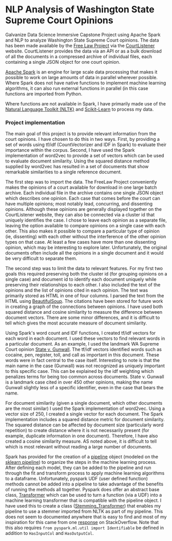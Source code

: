 # NLP Analysis of Washington State Supreme Court Opinions

Galvanize Data Science Immersive Capstone Project using Apache Spark and NLP to analyze Washington State Supreme Court opinions. The data has been made available by the [Free Law Project](https://free.law/) via the [CourtListener](https://www.courtlistener.com/) website. CourtListener provides the data via an API or as a bulk download of all the documents in a compressed archive of individual files, each containing a single JSON object for one court opinion.

[Apache Spark](https://spark.apache.org/) is an engine for large scale data processing that makes it possible to work on large amounts of data in parallel wherever possible. Where Spark does not have native functions to implement machine learning algorithms, it can also run external functions in parallel (in this case functions are imported from Python.

Where functions are not available in Spark, I have primarily made use of the [Natural Language Toolkit (NLTK)](http://www.nltk.org/) and [Scikit-Learn](http://scikit-learn.org/) to process my data.

### Project implementation
The main goal of this project is to provide relevant information from the court opinions. I have chosen to do this in two ways. First, by providing a set of words using tf/idf (CountVectorizer and IDF in Spark) to evaluate their importance within the corpus. Second, I have used the Spark implementation of word2vec to provide a set of vectors which can be used to evaluate document similarity. Using the squared distance method supplied by word2vec has resulted in a set of documents that show remarkable similarities to a single reference document.

The first step was to import the data. The FreeLaw Project conveniently makes the opinions of a court available for download in one large batch archive. Each individual file in the archive contains one single JSON object which describes one opinion. Each case that comes before the court can have multiple opinions; most notably lead, concurring, and dissenting opinions. Although these opinions are generally displayed together on the CourtListener website, they can also be connected via a cluster id that uniquely identifies the case. I chose to leave each opinion as a separate file, leaving the option available to compare opinions on a single case with each other. This also makes it possible to compare a particular type of opinion (ie, dissenting) with each other without the interference of the other opinion types on that case. At least a few cases have more than one dissenting opinion, which may be interesting to explore later. Unfortunately, the original documents often include all the opinions in a single document and it would be very difficult to separate them.

The second step was to limit the data to relevant features. For my first two goals this required preserving both the cluster id (for grouping opinions on a single case) and document id to identify each document uniquely while preserving their relationships to each other. I also included the text of the opinions and the list of opinions cited in each opinion. The text was primarily stored as HTML in one of four columns. I parsed the text from the HTML using [BeautifulSoup](https://www.crummy.com/software/BeautifulSoup/). The citations have been stored for future work in creating a graph of the connections between opinions. I have used both squared distance and cosine similarity to measure the difference between document vectors. There are some minor differences, and it is difficult to tell which gives the most accurate measure of document similarity. 

Using Spark's word count and IDF functions, I created tf/idf vectors for each word in each document. I used these vectors to find relevant words in a particular document. As an example, I used the landmark WA Supreme Court opinion [State v. Gunwall](https://www.courtlistener.com//opinion/1390131/state-v-gunwall/). The tf/idf vectors identified words such as cocaine, pen, register, toll, and call as important in this document. These words were in fact central to the case itself. Interesting to note is that the main name in the case (Gunwall) was not recognized as uniquely important to this specific case. This can be explained by the idf weighting which penalizes terms for being too common across documents. State v. Gunwall is a landmark case cited in over 450 other opinions, making the name Gunwall slightly less of a specific identifier, even in the case that bears the name.

For document similarity (given a single document, which other documents are the most similar) I used the Spark implementation of word2vec. Using a vector size of 250, I created a single vector for each document. The Spark implementation includes a squared distance metric for document similarity. The squared distance can be affected by document size (particularly word repetition) to create distance where it is not necessarily present (for example, duplicate information in one document). Therefore, I have also created a cosine similarity measure. AS noted above, it is difficult to tell which is most relevant without reading a large number of documents.

Spark has provided for the creation of a [pipeline](https://spark.apache.org/docs/latest/ml-pipeline.html) object (modeled on the [sklearn pipeline](http://scikit-learn.org/stable/modules/pipeline.html)) to organize the steps in the machine learning process. After defining each model, they can be added to the pipeline and run through the fit and transform process to apply machine learning algorithms to a dataframe. Unfortunately, pyspark UDF (user defined function) methods cannot be added into a pipeline to take advantage of the benefits of running the methods all together. Pyspark does offer an abstract base class, [Transformer](https://github.com/apache/spark/blob/39e2bad6a866d27c3ca594d15e574a1da3ee84cc/python/pyspark/ml/base.py#L71) which can be used to turn a function (via a UDF) into a machine learning transformer that is compatible with the pipeline object. I have used this to create a class ([Stemming_Transformer](https://github.com/dvalp/galvanize-capstone-project/blob/devel/src/ml_transformer.py#L10)) that enables my pipeline to use a stemmer imported from NLTK as part of my pipeline. This does not seem to documented anywhere that is easy to find and most of my inspiration for this came from one [response](http://stackoverflow.com/a/32337101) on StackOverflow. Note that this also requires `from pyspark.ml.util import Identifiable` be defined in addition to `HasInputCol` and `HasOutputCol`.
